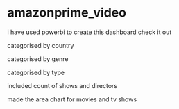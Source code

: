 # amazonprime_video
i have used powerbi to create this dashboard check it out

categorised by country

categorised by genre 

categorised by type 

included count of shows and directors 

made the area chart for movies and tv shows 
